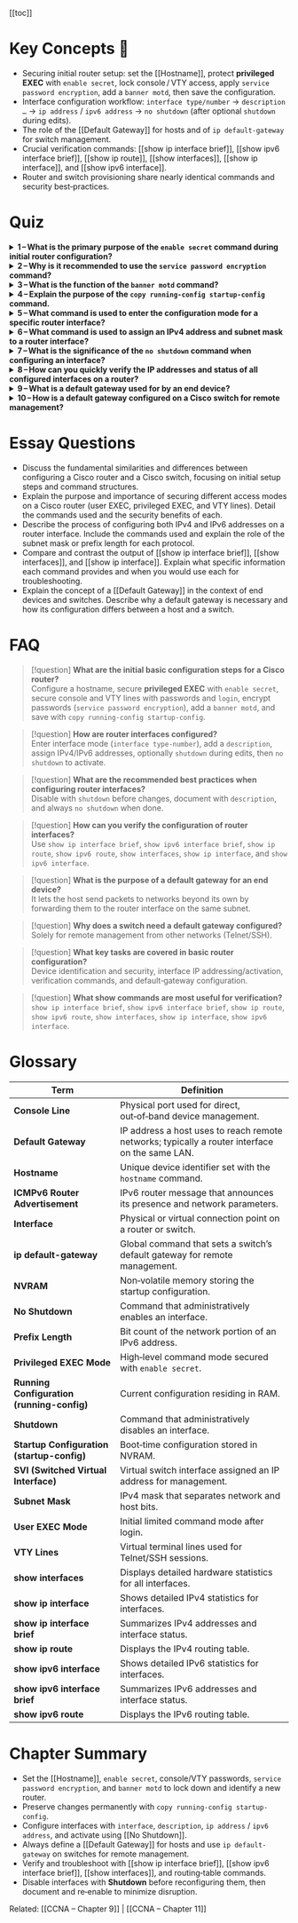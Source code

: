 
[[toc]]

# Key Concepts 🔑
- Securing initial router setup: set the [[Hostname]], protect **privileged EXEC** with `enable secret`, lock console / VTY access, apply `service password encryption`, add a `banner motd`, then save the configuration.  
- Interface configuration workflow: `interface type/number` → `description …` → `ip address` / `ipv6 address` → `no shutdown` (after optional `shutdown` during edits).  
- The role of the [[Default Gateway]] for hosts and of `ip default-gateway` for switch management.  
- Crucial verification commands: [[show ip interface brief]], [[show ipv6 interface brief]], [[show ip route]], [[show interfaces]], [[show ip interface]], and [[show ipv6 interface]].  
- Router and switch provisioning share nearly identical commands and security best‑practices.

# Quiz
<details>
<summary><strong>1 – What is the primary purpose of the <code>enable secret</code> command during initial router configuration?</strong></summary>

Secures privileged EXEC mode with an **encrypted** password, blocking unauthorized access to higher‑level commands.  
</details>

<details>
<summary><strong>2 – Why is it recommended to use the <code>service password encryption</code> command?</strong></summary>

Encrypts all plaintext passwords stored in the configuration file, raising the overall security posture.  
</details>

<details>
<summary><strong>3 – What is the function of the <code>banner motd</code> command?</strong></summary>

Displays a login banner (often a legal notice or warning) to every user who connects to the device.  
</details>

<details>
<summary><strong>4 – Explain the purpose of the <code>copy running-config startup-config</code> command.</strong></summary>

Saves the current **running configuration** in RAM to NVRAM as the **startup configuration** so it survives a reload.  
</details>

<details>
<summary><strong>5 – What command is used to enter the configuration mode for a specific router interface?</strong></summary>

`interface <em>type-and-number</em>` — e.g. `interface gigabitEthernet 0/0/0`.  
</details>

<details>
<summary><strong>6 – What command is used to assign an IPv4 address and subnet mask to a router interface?</strong></summary>

`ip address <em>ipv4-address subnet-mask</em>` within interface‑config mode.  
</details>

<details>
<summary><strong>7 – What is the significance of the <code>no shutdown</code> command when configuring an interface?</strong></summary>

Administratively brings the interface **up**; without it, the link stays down and carries no traffic.  
</details>

<details>
<summary><strong>8 – How can you quickly verify the IP addresses and status of all configured interfaces on a router?</strong></summary>

Use `show ip interface brief` (and `show ipv6 interface brief` for IPv6).  
</details>

<details>
<summary><strong>9 – What is a default gateway used for by an end device?</strong></summary>

Acts as the exit point for traffic destined to networks outside the local subnet.  
</details>

<details>
<summary><strong>10 – How is a default gateway configured on a Cisco switch for remote management?</strong></summary>

Globally with `ip default-gateway <em>ip-address</em>`.  
</details>

# Essay Questions
- Discuss the fundamental similarities and differences between configuring a Cisco router and a Cisco switch, focusing on initial setup steps and command structures.  
- Explain the purpose and importance of securing different access modes on a Cisco router (user EXEC, privileged EXEC, and VTY lines). Detail the commands used and the security benefits of each.  
- Describe the process of configuring both IPv4 and IPv6 addresses on a router interface. Include the commands used and explain the role of the subnet mask or prefix length for each protocol.  
- Compare and contrast the output of [[show ip interface brief]], [[show interfaces]], and [[show ip interface]]. Explain what specific information each command provides and when you would use each for troubleshooting.  
- Explain the concept of a [[Default Gateway]] in the context of end devices and switches. Describe why a default gateway is necessary and how its configuration differs between a host and a switch.  

# FAQ
> [!question] **What are the initial basic configuration steps for a Cisco router?**  
> Configure a hostname, secure **privileged EXEC** with `enable secret`, secure console and VTY lines with passwords and `login`, encrypt passwords (`service password encryption`), add a `banner motd`, and save with `copy running-config startup-config`.

> [!question] **How are router interfaces configured?**  
> Enter interface mode (`interface type-number`), add a `description`, assign IPv4/IPv6 addresses, optionally `shutdown` during edits, then `no shutdown` to activate.

> [!question] **What are the recommended best practices when configuring router interfaces?**  
> Disable with `shutdown` before changes, document with `description`, and always `no shutdown` when done.

> [!question] **How can you verify the configuration of router interfaces?**  
> Use `show ip interface brief`, `show ipv6 interface brief`, `show ip route`, `show ipv6 route`, `show interfaces`, `show ip interface`, and `show ipv6 interface`.

> [!question] **What is the purpose of a default gateway for an end device?**  
> It lets the host send packets to networks beyond its own by forwarding them to the router interface on the same subnet.

> [!question] **Why does a switch need a default gateway configured?**  
> Solely for remote management from other networks (Telnet/SSH).

> [!question] **What key tasks are covered in basic router configuration?**  
> Device identification and security, interface IP addressing/activation, verification commands, and default‑gateway configuration.

> [!question] **What show commands are most useful for verification?**  
> `show ip interface brief`, `show ipv6 interface brief`, `show ip route`, `show ipv6 route`, `show interfaces`, `show ip interface`, `show ipv6 interface`.

# Glossary
| Term | Definition |
|------|------------|
| **Console Line** | Physical port used for direct, out‑of‑band device management. |
| **Default Gateway** | IP address a host uses to reach remote networks; typically a router interface on the same LAN. |
| **Hostname** | Unique device identifier set with the `hostname` command. |
| **ICMPv6 Router Advertisement** | IPv6 router message that announces its presence and network parameters. |
| **Interface** | Physical or virtual connection point on a router or switch. |
| **ip default-gateway** | Global command that sets a switch’s default gateway for remote management. |
| **NVRAM** | Non‑volatile memory storing the startup configuration. |
| **No Shutdown** | Command that administratively enables an interface. |
| **Prefix Length** | Bit count of the network portion of an IPv6 address. |
| **Privileged EXEC Mode** | High‑level command mode secured with `enable secret`. |
| **Running Configuration (running-config)** | Current configuration residing in RAM. |
| **Shutdown** | Command that administratively disables an interface. |
| **Startup Configuration (startup-config)** | Boot‑time configuration stored in NVRAM. |
| **SVI (Switched Virtual Interface)** | Virtual switch interface assigned an IP address for management. |
| **Subnet Mask** | IPv4 mask that separates network and host bits. |
| **User EXEC Mode** | Initial limited command mode after login. |
| **VTY Lines** | Virtual terminal lines used for Telnet/SSH sessions. |
| **show interfaces** | Displays detailed hardware statistics for all interfaces. |
| **show ip interface** | Shows detailed IPv4 statistics for interfaces. |
| **show ip interface brief** | Summarizes IPv4 addresses and interface status. |
| **show ip route** | Displays the IPv4 routing table. |
| **show ipv6 interface** | Shows detailed IPv6 statistics for interfaces. |
| **show ipv6 interface brief** | Summarizes IPv6 addresses and interface status. |
| **show ipv6 route** | Displays the IPv6 routing table. |

# Chapter Summary
- Set the [[Hostname]], `enable secret`, console/VTY passwords, `service password encryption`, and `banner motd` to lock down and identify a new router.  
- Preserve changes permanently with `copy running-config startup-config`.  
- Configure interfaces with `interface`, `description`, `ip address` / `ipv6 address`, and activate using [[No Shutdown]].  
- Always define a [[Default Gateway]] for hosts and use `ip default-gateway` on switches for remote management.  
- Verify and troubleshoot with [[show ip interface brief]], [[show ipv6 interface brief]], [[show interfaces]], and routing‑table commands.  
- Disable interfaces with **Shutdown** before reconfiguring them, then document and re‑enable to minimize disruption.

Related: [[CCNA – Chapter 9]] | [[CCNA – Chapter 11]]
